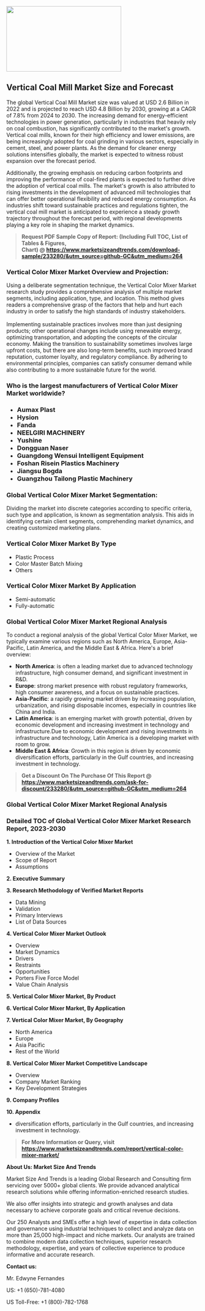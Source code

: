 <p><img class="alignnone size-medium wp-image-20088" src="https://ffe5etoiles.com/wp-content/uploads/2024/12/MST1-300x171.png" alt="" width="300" height="171" /></p><h2>Vertical Coal Mill Market Size and Forecast</h2><p>The global Vertical Coal Mill Market size was valued at USD 2.6 Billion in 2022 and is projected to reach USD 4.8 Billion by 2030, growing at a CAGR of 7.8% from 2024 to 2030. The increasing demand for energy-efficient technologies in power generation, particularly in industries that heavily rely on coal combustion, has significantly contributed to the market's growth. Vertical coal mills, known for their high efficiency and lower emissions, are being increasingly adopted for coal grinding in various sectors, especially in cement, steel, and power plants. As the demand for cleaner energy solutions intensifies globally, the market is expected to witness robust expansion over the forecast period.</p><p>Additionally, the growing emphasis on reducing carbon footprints and improving the performance of coal-fired plants is expected to further drive the adoption of vertical coal mills. The market's growth is also attributed to rising investments in the development of advanced mill technologies that can offer better operational flexibility and reduced energy consumption. As industries shift toward sustainable practices and regulations tighten, the vertical coal mill market is anticipated to experience a steady growth trajectory throughout the forecast period, with regional developments playing a key role in shaping the market dynamics.</p></p><blockquote id="" class=""><strong>Request PDF Sample Copy of Report: (Including Full TOC, List of Tables &amp; Figures, Chart)&nbsp;@&nbsp;<strong><a href="https://www.marketsizeandtrends.com/download-sample/233280/&utm_source=github-GC&utm_medium=264" target="_blank">https://www.marketsizeandtrends.com/download-sample/233280/&utm_source=github-GC&utm_medium=264</a></strong></strong></blockquote><h3 id="" class="">Vertical Color Mixer Market&nbsp;Overview and Projection:</h3><p id="" class="">Using a deliberate segmentation technique, the Vertical Color Mixer Market research study provides a comprehensive analysis of multiple market segments, including application, type, and location. This method gives readers a comprehensive grasp of the factors that help and hurt each industry in order to satisfy the high standards of industry stakeholders. <br /> <br />Implementing sustainable practices involves more than just designing products; other operational changes include using renewable energy, optimizing transportation, and adopting the concepts of the circular economy. Making the transition to sustainability sometimes involves large upfront costs, but there are also long-term benefits, such improved brand reputation, customer loyalty, and regulatory compliance. By adhering to environmental principles, companies can satisfy consumer demand while also contributing to a more sustainable future for the world.</p><h3 id="" class="">Who is the largest manufacturers of&nbsp;Vertical Color Mixer Market worldwide?</h3><h3 class=""><p><ul><li>Aumax Plast </li><li> Hysion </li><li> Fanda </li><li> NEELGIRI MACHINERY </li><li> Yushine </li><li> Dongguan Naser </li><li> Guangdong Wensui Intelligent Equipment </li><li> Foshan Risein Plastics Machinery </li><li> Jiangsu Bogda </li><li> Guangzhou Tailong Plastic Machinery</li></ul></p></h3><h3 id="" class="">Global&nbsp;Vertical Color Mixer Market Segmentation:</h3><p id="" class="">Dividing the market into discrete categories according to specific criteria, such type and application, is known as segmentation analysis. This aids in identifying certain client segments, comprehending market dynamics, and creating customized marketing plans.</p><h3 id="" class="">Vertical Color Mixer Market&nbsp;By Type</h3><p><p><ul><li>Plastic Process</li><li> Color Master Batch Mixing</li><li> Others</p></li></ul></p></p><h3 id="" class="">Vertical Color Mixer Market&nbsp;By Application</h3><p class=""><p><ul><li>Semi-automatic</li><li> Fully-automatic</li></ul></p></p><h3 id="" class="">Global Vertical Color Mixer Market Regional Analysis</h3><p id="" class="">To conduct a regional analysis of the global Vertical Color Mixer Market, we typically examine various regions such as North America, Europe, Asia-Pacific, Latin America, and the Middle East &amp; Africa. Here's a brief overview:</p><ul><li><strong>North America</strong>: is often a leading market due to advanced technology infrastructure, high consumer demand, and significant investment in R&amp;D.</li><li><strong>Europe</strong>: strong market presence with robust regulatory frameworks, high consumer awareness, and a focus on sustainable practices.</li><li><strong>Asia-Pacific</strong>: a rapidly growing market driven by increasing population, urbanization, and rising disposable incomes, especially in countries like China and India.</li><li><strong>Latin America</strong>: is an emerging market with growth potential, driven by economic development and increasing investment in technology and infrastructure.Due to economic development and rising investments in infrastructure and technology, Latin America is a developing market with room to grow.</li><li><strong>Middle East &amp; Africa</strong>: Growth in this region is driven by economic diversification efforts, particularly in the Gulf countries, and increasing investment in technology.</li></ul><blockquote id="" class=""><strong>Get a Discount On The Purchase Of This Report @ <strong><a href="https://www.marketsizeandtrends.com/ask-for-discount/233280/&utm_source=github-GC&utm_medium=264" target="_blank">https://www.marketsizeandtrends.com/ask-for-discount/233280/&utm_source=github-GC&utm_medium=264</a></strong></strong></blockquote><h3 id="" class="">Global Vertical Color Mixer Market Regional Analysis</h3><h3 id="" class="">Detailed TOC of Global Vertical Color Mixer Market Research Report, 2023-2030</h3><p id="" class=""><strong>1. Introduction of the Vertical Color Mixer Market</strong></p><ul><li>Overview of the Market</li><li>Scope of Report</li><li>Assumptions</li></ul><p id="" class=""><strong>2. Executive Summary</strong></p><p id="" class=""><strong>3. Research Methodology of Verified Market Reports</strong></p><ul><li>Data Mining</li><li>Validation</li><li>Primary Interviews</li><li>List of Data Sources</li></ul><p id="" class=""><strong>4. Vertical Color Mixer Market Outlook</strong></p><ul><li>Overview</li><li>Market Dynamics</li><li>Drivers</li><li>Restraints</li><li>Opportunities</li><li>Porters Five Force Model</li><li>Value Chain Analysis</li></ul><p id="" class=""><strong>5. Vertical Color Mixer Market, By Product</strong></p><p id="" class=""><strong>6. Vertical Color Mixer Market, By Application</strong></p><p id="" class=""><strong>7. Vertical Color Mixer Market, By Geography</strong></p><ul><li>North America</li><li>Europe</li><li>Asia Pacific</li><li>Rest of the World</li></ul><p id="" class=""><strong>8. Vertical Color Mixer Market Competitive Landscape</strong></p><ul><li>Overview</li><li>Company Market Ranking</li><li>Key Development Strategies</li></ul><p id="" class=""><strong>9. Company Profiles</strong></p><p id="" class=""><strong>10. Appendix</strong></p><ul><li>diversification efforts, particularly in the Gulf countries, and increasing investment in technology.</li></ul><blockquote id="" class=""><strong>For More Information or Query, visit <strong><strong><a href="https://www.marketsizeandtrends.com/report/vertical-color-mixer-market/" target="_blank">https://www.marketsizeandtrends.com/report/vertical-color-mixer-market/</a></strong></strong></strong></blockquote><p id="" class=""><strong>About Us: Market Size And Trends</strong></p><p id="" class="">Market Size And Trends is a leading Global Research and Consulting firm servicing over 5000+ global clients. We provide advanced analytical research solutions while offering information-enriched research studies.</p><p id="" class="">We also offer insights into strategic and growth analyses and data necessary to achieve corporate goals and critical revenue decisions.</p><p id="" class="">Our 250 Analysts and SMEs offer a high level of expertise in data collection and governance using industrial techniques to collect and analyze data on more than 25,000 high-impact and niche markets. Our analysts are trained to combine modern data collection techniques, superior research methodology, expertise, and years of collective experience to produce informative and accurate research.</p><p id="" class=""><strong>Contact us:</strong></p><p id="" class="">Mr. Edwyne Fernandes</p><p id="" class="">US: +1 (650)-781-4080</p><p id="" class="">US Toll-Free: +1 (800)-782-1768</p>
